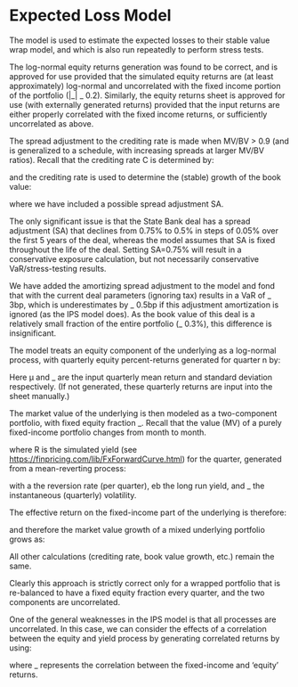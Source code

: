 # Expected Loss Model

The model is used to estimate the expected losses to their stable value wrap model, and which is also run repeatedly to perform stress tests.

The log-normal equity returns generation was found to be correct, and is approved for use provided that the simulated equity returns are (at least approximately) log-normal and uncorrelated with the fixed income portion of the portfolio (|_| _ 0.2). Similarly, the equity returns sheet is approved for use (with externally generated returns) provided that the input returns are either properly correlated with the fixed income returns, or sufficiently uncorrelated as above. 

The spread adjustment to the crediting rate is made when MV/BV > 0.9 (and is generalized to a schedule, with increasing spreads at larger MV/BV ratios). Recall that the crediting rate C is determined by:

 

and the crediting rate is used to determine the (stable) growth of the book value:

 

where we have included a possible spread adjustment SA.

The only significant issue is that the State Bank deal has a spread adjustment (SA) that declines from 0.75% to 0.5% in steps of 0.05% over the first 5 years of the deal, whereas the model assumes that SA is fixed throughout the life of the deal. Setting SA=0.75% will result in a conservative exposure calculation, but not necessarily conservative VaR/stress-testing results.

We have added the amortizing spread adjustment to the model and fond that with the current deal parameters (ignoring tax) results in a VaR of _ 3bp, which is underestimates by _ 0.5bp if this adjustment amortization is ignored (as the IPS model does). As the book value of this deal is a relatively small fraction of the entire portfolio (_ 0.3%), this difference is insignificant.

The model treats an equity component of the underlying as a log-normal process, with quarterly equity percent-returns generated for quarter n by:

 

Here μ and _ are the input quarterly mean return and standard deviation respectively. (If not generated, these quarterly returns are input into the sheet manually.)

The market value of the underlying is then modeled as a two-component portfolio, with fixed equity fraction _. Recall that the value (MV) of a purely fixed-income portfolio changes from month to month.

 

where R is the simulated yield (see https://finpricing.com/lib/FxForwardCurve.html) for the quarter, generated from a mean-reverting process:

 

with a the reversion rate (per quarter), eb the long run yield, and _ the instantaneous (quarterly) volatility.

The effective return on the fixed-income part of the underlying is therefore:

 

and therefore the market value growth of a mixed underlying portfolio grows as:

 

All other calculations (crediting rate, book value growth, etc.) remain the same.

Clearly this approach is strictly correct only for a wrapped portfolio that is re-balanced to have a fixed equity fraction every quarter, and the two components are uncorrelated.

One of the general weaknesses in the IPS model is that all processes are uncorrelated. In this case, we can consider the effects of a correlation between the equity and yield process by generating correlated returns by using:

 

where _ represents the correlation between the fixed-income and ‘equity’ returns.



